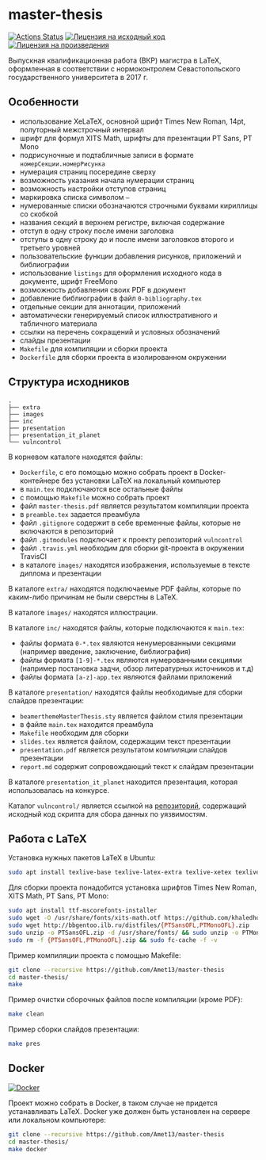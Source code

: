 # master-thesis

[![Actions Status](https://github.com/Amet13/master-thesis/workflows/master-thesis/badge.svg)](https://github.com/Amet13/master-thesis/actions)
[![Лицензия на исходный код](https://img.shields.io/badge/license-GNU_GPLv3-red.svg)](https://www.gnu.org/licenses/gpl-3.0.ru.html)
[![Лицензия на произведения](https://img.shields.io/badge/license-CC_BY--SA_4.0-blue.svg)](https://creativecommons.org/licenses/by-sa/4.0/deed.ru)

Выпускная квалификационная работа (ВКР) магистра в LaTeX, оформленная в соответствии с нормоконтролем Севастопольского государственного университета в 2017 г.

## Особенности

* использование XeLaTeX, основной шрифт Times New Roman, 14pt, полуторный межстрочный интервал
* шрифт для формул XITS Math, шрифты для презентации PT Sans, PT Mono
* подрисуночные и подтабличные записи в формате `номерСекции.номерРисунка`
* нумерация страниц посередине сверху
* возможность указания начала нумерации страниц
* возможность настройки отступов страниц
* маркировка списка символом `—`
* нумерованные списки обозначаются строчными буквами кириллицы со скобкой
* названия секций в верхнем регистре, включая содержание
* отступ в одну строку после имени заголовка
* отступы в одну строку до и после имени заголовков второго и третьего уровней
* пользовательские функции добавления рисунков, приложений и библиографии
* использование `listings` для оформления исходного кода в документе, шрифт FreeMono
* возможность добавления своих PDF в документ
* добавление библиографии в файл `0-bibliography.tex`
* отдельные секции для аннотации, приложений
* автоматически генерируемый список иллюстративного и табличного материала
* ссылки на перечень сокращений и условных обозначений
* слайды презентации
* `Makefile` для компиляции и сборки проекта
* `Dockerfile` для сборки проекта в изолированном окружении

## Структура исходников

```
.
├── extra
├── images
├── inc
├── presentation
├── presentation_it_planet
└── vulncontrol
```

В корневом каталоге находятся файлы:

* `Dockerfile`, с его помощью можно собрать проект в Docker-контейнере без установки LaTeX на локальный компьютер
* в `main.tex` подключаются все остальные файлы
* с помощью `Makefile` можно собрать проект
* файл `master-thesis.pdf` является результатом компиляции проекта
* в `preamble.tex` задается преамбула
* файл `.gitignore` содержит в себе временные файлы, которые не включаются в репозиторий
* файл `.gitmodules` подключает к проекту репозиторий `vulncontrol`
* файл `.travis.yml` необходим для сборки git-проекта в окружении TravisCI
* в каталоге `images/` находятся изображения, используемые в тексте диплома и презентации

В каталоге `extra/` находятся подключаемые PDF файлы, которые по каким-либо причинам не были сверстны в LaTeX.

В каталоге `images/` находятся иллюстрации.

В каталоге `inc/` находятся файлы, которые подключаются к `main.tex`:

* файлы формата `0-*.tex` являются ненумерованными секциями (например введение, заключение, библиография)
* файлы формата `[1-9]-*.tex` являются нумерованными секциями (например постановка задчи, обзор литературных источников и т.д)
* файлы формата `[a-z]-app.tex` являются файлами приложений

В каталоге `presentation/` находятся файлы необходимые для сборки слайдов презентации:

* `beamerthemeMasterThesis.sty` является файлом стиля презентации
* в файле `main.tex` находится преамбула
* `Makefile` необходим для сборки
* `slides.tex` является файлом, содержащим текст презентации
* `presentation.pdf` является результатом компиляции слайдов презентации
* `report.md` содержит сопровождающий текст к слайдам презентации

В каталоге `presentation_it_planet` находится презентация, которая использовалась на конкурсе.

Каталог `vulncontrol/` является ссылкой на [репозиторий](https://github.com/Amet13/vulncontrol), содержащий исходный код скрипта для сбора данных по уязвимостям.

## Работа с LaTeX

Установка нужных пакетов LaTeX в Ubuntu:

```bash
sudo apt install texlive-base texlive-latex-extra texlive-xetex texlive-lang-cyrillic latexmk texlive-fonts-extra texlive-math-extra latex-beamer
```

Для сборки проекта понадобится установка шрифтов Times New Roman, XITS Math, PT Sans, PT Mono:

```bash
sudo apt install ttf-mscorefonts-installer
sudo wget -O /usr/share/fonts/xits-math.otf https://github.com/khaledhosny/xits-math/raw/master/xits-math.otf
sudo wget http://bbgentoo.ilb.ru/distfiles/{PTSansOFL,PTMonoOFL}.zip
sudo unzip -o PTSansOFL.zip -d /usr/share/fonts/ && sudo unzip -o PTMonoOFL.zip -d /usr/share/fonts/
sudo rm -f {PTSansOFL,PTMonoOFL}.zip && sudo fc-cache -f -v
```

Пример компиляции проекта с помощью Makefile:

```bash
git clone --recursive https://github.com/Amet13/master-thesis
cd master-thesis/
make
```

Пример очистки сборочных файлов после компиляции (кроме PDF):

```bash
make clean
```

Пример сборки слайдов презентации:

```bash
make pres
```

## Docker

[![Docker](https://github.com/Amet13/master-thesis/workflows/master-thesis/badge.svg)](https://github.com/Amet13/master-thesis/packages/25214)

Проект можно собрать в Docker, в таком случае не придется устанавливать LaTeX.
Docker уже должен быть установлен на сервере или локальном компьютере:

```bash
git clone --recursive https://github.com/Amet13/master-thesis
cd master-thesis/
make docker
```
